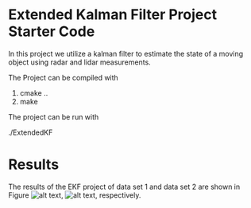 # Extended Kalman Filter Project Starter Code

In this project we utilize a kalman filter to estimate the state of a moving object using radar and lidar measurements.

The Project can be compiled with

1. cmake ..
2. make

The project can be run with

./ExtendedKF


[Result1]: ./img/result.png "Data set 1"
[Result2]: ./img/result.png "Data set 2"

# Results

The results of the EKF project of data set 1 and data set 2 are shown in Figure ![alt text][Result1], ![alt text][Result2], respectively.